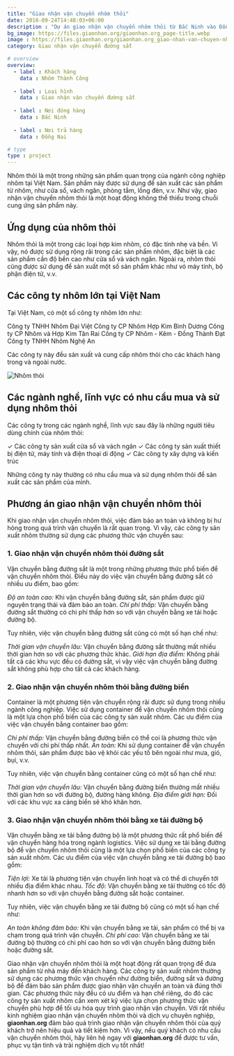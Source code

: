 ```yaml
---
title: "Giao nhận vận chuyển nhôm thỏi"
date: 2018-09-24T14:48:03+06:00
description : "Dự án giao nhận vận chuyển nhôm thỏi từ Bắc Ninh vào Đồng Nai"
bg_image: https://files.giaonhan.org/giaonhan.org_page-title.webp
image : https://files.giaonhan.org/giaonhan.org_giao-nhan-van-chuyen-nhom-thoi.webp
category: Giao nhận vận chuyển đường sắt

# overview
overview:
  - label : Khách hàng
    data : Nhôm Thành Công
    
  - label : Loại hình
    data : Giao nhận vận chuyển đường sắt
    
  - label : Nơi đóng hàng
    data : Bắc Ninh
    
  - label : Nơi trả hàng
    data : Đồng Nai

# type
type : project
---
```


Nhôm thỏi là một trong những sản phẩm quan trọng của ngành công nghiệp nhôm tại Việt Nam. Sản phẩm này được sử dụng để sản xuất các sản phẩm từ nhôm, như cửa sổ, vách ngăn, phòng tắm, lồng đèn, v.v. Như vậy, giao nhận vận chuyển nhôm thỏi là một hoạt động không thể thiếu trong chuỗi cung ứng sản phẩm này.

## Ứng dụng của nhôm thỏi

Nhôm thỏi là một trong các loại hợp kim nhôm, có đặc tính nhẹ và bền. Vì vậy, nó được sử dụng rộng rãi trong các sản phẩm nhôm, đặc biệt là các sản phẩm cần độ bền cao như cửa sổ và vách ngăn. Ngoài ra, nhôm thỏi cũng được sử dụng để sản xuất một số sản phẩm khác như vỏ máy tính, bộ phận điện tử, v.v.

## Các công ty nhôm lớn tại Việt Nam

Tại Việt Nam, có một số công ty nhôm lớn như:

Công ty TNHH Nhôm Đại Việt
Công ty CP Nhôm Hợp Kim Bình Dương
Công ty CP Nhôm và Hợp Kim Tân Rai
Công ty CP Nhôm - Kẽm - Đồng Thành Đạt
Công ty TNHH Nhôm Nghệ An

Các công ty này đều sản xuất và cung cấp nhôm thỏi cho các khách hàng trong và ngoài nước.

![Nhôm thỏi](https://files.giaonhan.org/giaonhan.org_nhom-thoi.webp)

## Các ngành nghề, lĩnh vực có nhu cầu mua và sử dụng nhôm thỏi

Các công ty trong các ngành nghề, lĩnh vực sau đây là những người tiêu dùng chính của nhôm thỏi:

✓ Các công ty sản xuất cửa sổ và vách ngăn
✓ Các công ty sản xuất thiết bị điện tử, máy tính và điện thoại di động
✓ Các công ty xây dựng và kiến trúc

Những công ty này thường có nhu cầu mua và sử dụng nhôm thỏi để sản xuất các sản phẩm của mình.

## Phương án giao nhận vận chuyển nhôm thỏi

Khi giao nhận vận chuyển nhôm thỏi, việc đảm bảo an toàn và không bị hư hỏng trong quá trình vận chuyển là rất quan trọng. Vì vậy, các công ty sản xuất nhôm thường sử dụng các phương thức vận chuyển sau:
### 1. Giao nhận vận chuyển nhôm thỏi đường sắt

Vận chuyển bằng đường sắt là một trong những phương thức phổ biến để vận chuyển nhôm thỏi. Điều này do việc vận chuyển bằng đường sắt có nhiều ưu điểm, bao gồm:

*Độ an toàn cao:* Khi vận chuyển bằng đường sắt, sản phẩm được giữ nguyên trạng thái và đảm bảo an toàn.
*Chi phí thấp:* Vận chuyển bằng đường sắt thường có chi phí thấp hơn so với vận chuyển bằng xe tải hoặc đường bộ.

Tuy nhiên, việc vận chuyển bằng đường sắt cũng có một số hạn chế như:

*Thời gian vận chuyển lâu:* Vận chuyển bằng đường sắt thường mất nhiều thời gian hơn so với các phương thức khác.
*Giới hạn địa điểm:* Không phải tất cả các khu vực đều có đường sắt, vì vậy việc vận chuyển bằng đường sắt không phù hợp cho tất cả các khách hàng.

### 2. Giao nhận vận chuyển nhôm thỏi bằng đường biển

Container là một phương tiện vận chuyển rộng rãi được sử dụng trong nhiều ngành công nghiệp. Việc sử dụng container để vận chuyển nhôm thỏi cũng là một lựa chọn phổ biến của các công ty sản xuất nhôm. Các ưu điểm của việc vận chuyển bằng container bao gồm:

*Chi phí thấp:* Vận chuyển bằng đường biển có thể coi là phương thức vận chuyển với chi phí thấp nhất.
*An toàn:* Khi sử dụng container để vận chuyển nhôm thỏi, sản phẩm được bảo vệ khỏi các yếu tố bên ngoài như mưa, gió, bụi, v.v.

Tuy nhiên, việc vận chuyển bằng container cũng có một số hạn chế như:

*Thời gian vận chuyển lâu:* Vận chuyển bằng đường biển thường mất nhiều thời gian hơn so với đường bộ, đường hàng không.
*Địa điểm giới hạn:* Đối với các khu vực xa cảng biển sẽ khó khăn hơn.

### 3. Giao nhận vận chuyển nhôm thỏi bằng xe tải đường bộ

Vận chuyển bằng xe tải bằng đường bộ là một phương thức rất phổ biến để vận chuyển hàng hóa trong ngành logistics. Việc sử dụng xe tải bằng đường bộ để vận chuyển nhôm thỏi cũng là một lựa chọn phổ biến của các công ty sản xuất nhôm. Các ưu điểm của việc vận chuyển bằng xe tải đường bộ bao gồm:

*Tiện lợi:* Xe tải là phương tiện vận chuyển linh hoạt và có thể di chuyển tới nhiều địa điểm khác nhau.
*Tốc độ:* Vận chuyển bằng xe tải thường có tốc độ nhanh hơn so với vận chuyển bằng đường sắt hoặc container.

Tuy nhiên, việc vận chuyển bằng xe tải đường bộ cũng có một số hạn chế như:

*An toàn không đảm bảo:* Khi vận chuyển bằng xe tải, sản phẩm có thể bị va chạm trong quá trình vận chuyển.
*Chi phí cao:* Vận chuyển bằng xe tải đường bộ thường có chi phí cao hơn so với vận chuyển bằng đường biển hoặc đường sắt.

Giao nhận vận chuyển nhôm thỏi là một hoạt động rất quan trọng để đưa sản phẩm từ nhà máy đến khách hàng. Các công ty sản xuất nhôm thường sử dụng các phương thức vận chuyển như đường biển, đường sắt và đường bộ để đảm bảo sản phẩm được giao nhận vận chuyển an toàn và đúng thời gian. Các phương thức này đều có ưu điểm và hạn chế riêng, do đó các công ty sản xuất nhôm cần xem xét kỹ việc lựa chọn phương thức vận chuyển phù hợp để tối ưu hóa quy trình giao nhận vận chuyển. Với rất nhiều kinh nghiệm giao nhận vận chuyển nhôm thỏi và dịch vụ chuyên nghiệp, **giaonhan.org** đảm bảo quá trình giao nhận vận chuyển nhôm thỏi của quý khách trở nên hiệu quả và tiết kiệm hơn. Vì vậy, nếu quý khách có nhu cầu vận chuyển nhôm thỏi, hãy liên hệ ngay với **giaonhan.org** để được tư vấn, phục vụ tận tình và trải nghiệm dịch vụ tốt nhất!
